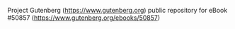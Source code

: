 Project Gutenberg (https://www.gutenberg.org) public repository for
eBook #50857 (https://www.gutenberg.org/ebooks/50857)
